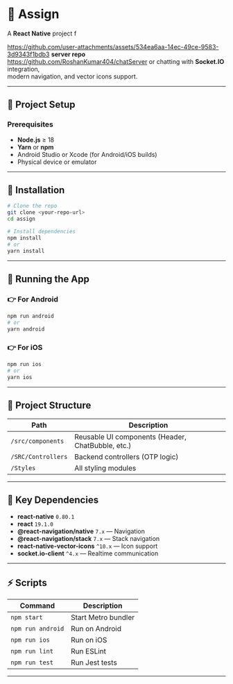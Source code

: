 
# 📱 Assign

A **React Native** project f

https://github.com/user-attachments/assets/534ea6aa-14ec-49ce-9583-3d9343f1bdb3
**server repo**
https://github.com/RoshanKumar404/chatServer
or chatting with **Socket.IO** integration,  
modern navigation, and vector icons support.

---

## 🚀 Project Setup

### Prerequisites

- **Node.js** ≥ 18
- **Yarn** or **npm**
- Android Studio or Xcode (for Android/iOS builds)
- Physical device or emulator

---

## 📂 Installation

```bash
# Clone the repo
git clone <your-repo-url>
cd assign

# Install dependencies
npm install
# or
yarn install
```

---

## 📱 Running the App

### 👉 For Android

```bash
npm run android
# or
yarn android
```

### 👉 For iOS

```bash
npm run ios
# or
yarn ios
```

---

## 🧩 Project Structure

| Path | Description |
|------|--------------|
| `/src/components` | Reusable UI components (Header, ChatBubble, etc.) |
| `/SRC/Controllers` | Backend controllers (OTP logic) |
| `/Styles` | All styling modules |

---

## 🔌 Key Dependencies

- **react-native** `0.80.1`
- **react** `19.1.0`
- **@react-navigation/native** `7.x` — Navigation
- **@react-navigation/stack** `7.x` — Stack navigation
- **react-native-vector-icons** `^10.x` — Icon support
- **socket.io-client** `^4.x` — Realtime communication

---

## ⚡️ Scripts

| Command | Description |
|---------|--------------|
| `npm start` | Start Metro bundler |
| `npm run android` | Run on Android |
| `npm run ios` | Run on iOS |
| `npm run lint` | Run ESLint |
| `npm run test` | Run Jest tests |

---


